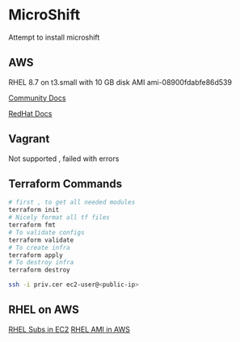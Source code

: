 # MicroShift

Attempt to install microshift

## AWS

RHEL 8.7 on t3.small
with 10 GB disk
AMI ami-08900fdabfe86d539


[Community Docs](https://github.com/openshift/microshift/blob/main/docs/getting_started.md)

[RedHat Docs](https://access.redhat.com/documentation/en-us/red_hat_build_of_microshift/4.12/html/installing/microshift-install-rpm)



## Vagrant 

Not supported , failed with errors




## Terraform Commands

```bash
# first , to get all needed modules
terraform init   
# Nicely format all tf files
terraform fmt 
# To validate configs
terraform validate 
# To create infra
terraform apply  
# To destroy infra
terraform destroy

ssh -i priv.cer ec2-user@<public-ip>
```

## RHEL on AWS

[RHEL Subs in EC2](https://repost.aws/questions/QUU_yAGxzgRlygZo49LBYQfw/redhat-instances-on-ec2)
[RHEL AMI in AWS](https://access.redhat.com/solutions/15356)